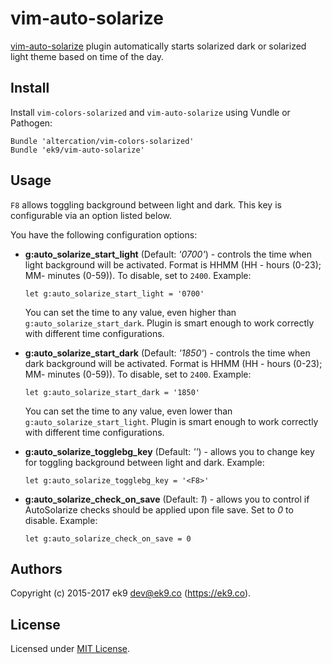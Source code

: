 vim-auto-solarize
=================

[vim-auto-solarize][0] plugin automatically starts solarized dark or solarized
light theme based on time of the day.

## Install

Install `vim-colors-solarized` and `vim-auto-solarize` using Vundle or
Pathogen:

```vim
Bundle 'altercation/vim-colors-solarized'
Bundle 'ek9/vim-auto-solarize'
```

## Usage

`F8` allows toggling background between light and dark. This key is configurable
via an option listed below.

You have the following configuration options:

- **g:auto_solarize_start_light** (Default: *'0700'*) - controls the time when
  light background will be activated. Format is HHMM (HH - hours (0-23); MM-
  minutes (0-59)). To disable, set to `2400`. Example:

   ```vim
   let g:auto_solarize_start_light = '0700'
   ```

   You can set the time to any value, even higher than
   `g:auto_solarize_start_dark`. Plugin is smart enough to work correctly with
   different time configurations.

- **g:auto_solarize_start_dark** (Default: *'1850'*) - controls the time when
  dark background will be activated. Format is HHMM (HH - hours (0-23); MM-
  minutes (0-59)). To disable, set to `2400`. Example:

     ```vim
    let g:auto_solarize_start_dark = '1850'
    ```

   You can set the time to any value, even lower than
   `g:auto_solarize_start_light`. Plugin is smart enough to work correctly with
   different time configurations.


- **g:auto_solarize_togglebg_key** (Default: *'<F8>'*) - allows you to change
  key for toggling background between light and dark. Example:

    ```vim
    let g:auto_solarize_togglebg_key = '<F8>'
    ```

- **g:auto_solarize_check_on_save** (Default: *1*) - allows you to control
  if AutoSolarize checks should be applied upon file save. Set to *0* to
  disable. Example:

    ```vim
    let g:auto_solarize_check_on_save = 0
    ```
## Authors

Copyright (c) 2015-2017 ek9 <dev@ek9.co> (https://ek9.co).

## License

Licensed under [MIT License](LICENSE).

[0]: https://github.com/ek9/vim-auto-solarize
